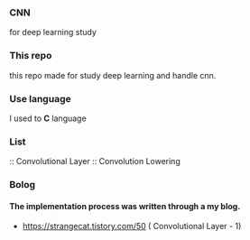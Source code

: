 ### CNN
for deep learning study

### This repo
this repo made for study deep learning and handle cnn.

### Use language
I used to <strong>C</strong> language

### List
:: Convolutional Layer
:: Convolution Lowering

### Bolog
#### The implementation process was written through a my blog.
- https://strangecat.tistory.com/50 ( Convolutional Layer - 1)
